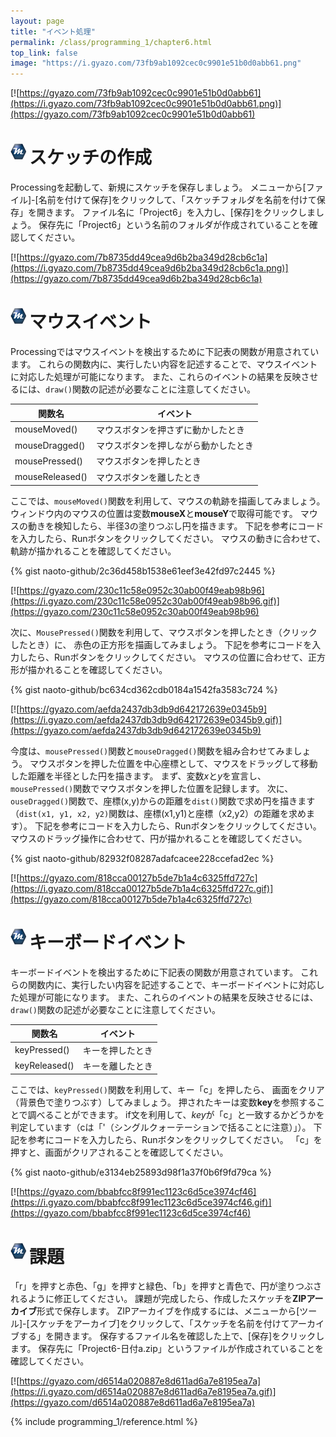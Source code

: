 ```yaml
---
layout: page
title: "イベント処理"
permalink: /class/programming_1/chapter6.html
top_link: false
image: "https://i.gyazo.com/73fb9ab1092cec0c9901e51b0d0abb61.png"
---
```


[![https://gyazo.com/73fb9ab1092cec0c9901e51b0d0abb61](https://i.gyazo.com/73fb9ab1092cec0c9901e51b0d0abb61.png)](https://gyazo.com/73fb9ab1092cec0c9901e51b0d0abb61)

# <img style="margin-right:5px;margin-bottom:7px" src="/favicon/favicon-25x25.png">スケッチの作成

Processingを起動して、新規にスケッチを保存しましょう。
メニューから[ファイル]-[名前を付けて保存]をクリックして、「スケッチフォルダを名前を付けて保存」を開きます。
ファイル名に「Project6」を入力し、[保存]をクリックしましょう。
保存先に「Project6」という名前のフォルダが作成されていることを確認してください。

[![https://gyazo.com/7b8735dd49cea9d6b2ba349d28cb6c1a](https://i.gyazo.com/7b8735dd49cea9d6b2ba349d28cb6c1a.png)](https://gyazo.com/7b8735dd49cea9d6b2ba349d28cb6c1a)

# <img style="margin-right:5px;margin-bottom:7px" src="/favicon/favicon-25x25.png">マウスイベント

Processingではマウスイベントを検出するために下記表の関数が用意されています。
これらの関数内に、実行したい内容を記述することで、マウスイベントに対応した処理が可能になります。
また、これらのイベントの結果を反映させるには、`draw()`関数の記述が必要なことに注意してください。

|関数名|イベント|
|-|-|
|mouseMoved()|マウスボタンを押さずに動かしたとき|
|mouseDragged()|マウスボタンを押しながら動かしたとき|
|mousePressed()|マウスボタンを押したとき|
|mouseReleased()|マウスボタンを離したとき|

ここでは、`mouseMoved()`関数を利用して、マウスの軌跡を描画してみましょう。
ウィンドウ内のマウスの位置は変数**mouseX**と**mouseY**で取得可能です。
マウスの動きを検知したら、半径3の塗りつぶし円を描きます。
下記を参考にコードを入力したら、Runボタンをクリックしてください。
マウスの動きに合わせて、軌跡が描かれることを確認してください。

{% gist naoto-github/2c36d458b1538e61eef3e42fd97c2445 %}

[![https://gyazo.com/230c11c58e0952c30ab00f49eab98b96](https://i.gyazo.com/230c11c58e0952c30ab00f49eab98b96.gif)](https://gyazo.com/230c11c58e0952c30ab00f49eab98b96)

次に、`MousePressed()`関数を利用して、マウスボタンを押したとき（クリックしたとき）に、
赤色の正方形を描画してみましょう。
下記を参考にコードを入力したら、Runボタンをクリックしてください。
マウスの位置に合わせて、正方形が描かれることを確認してください。

{% gist naoto-github/bc634cd362cdb0184a1542fa3583c724 %}

[![https://gyazo.com/aefda2437db3db9d642172639e0345b9](https://i.gyazo.com/aefda2437db3db9d642172639e0345b9.gif)](https://gyazo.com/aefda2437db3db9d642172639e0345b9)

今度は、`mousePressed()`関数と`mouseDragged()`関数を組み合わせてみましょう。
マウスボタンを押した位置を中心座標として、マウスをドラッグして移動した距離を半径とした円を描きます。
まず、変数*x*と*y*を宣言し、`mousePressed()`関数でマウスボタンを押した位置を記録します。
次に、`ouseDragged()`関数で、座標(x,y)からの距離を`dist()`関数で求め円を描きます
（`dist(x1, y1, x2, y2)`関数は、座標(x1,y1)と座標（x2,y2）の距離を求めます）。
下記を参考にコードを入力したら、Runボタンをクリックしてください。
マウスのドラッグ操作に合わせて、円が描かれることを確認してください。

{% gist naoto-github/82932f08287adafcacee228ccefad2ec %}

[![https://gyazo.com/818cca00127b5de7b1a4c6325ffd727c](https://i.gyazo.com/818cca00127b5de7b1a4c6325ffd727c.gif)](https://gyazo.com/818cca00127b5de7b1a4c6325ffd727c)

# <img style="margin-right:5px;margin-bottom:7px" src="/favicon/favicon-25x25.png">キーボードイベント

キーボードイベントを検出するために下記表の関数が用意されています。
これらの関数内に、実行したい内容を記述することで、キーボードイベントに対応した処理が可能になります。
また、これらのイベントの結果を反映させるには、`draw()`関数の記述が必要なことに注意してください。

|関数名|イベント|
|-|-|
|keyPressed()|キーを押したとき|
|keyReleased()|キーを離したとき|

ここでは、`keyPressed()`関数を利用して、キー「c」を押したら、
画面をクリア（背景色で塗りつぶす）してみましょう。
押されたキーは変数**key**を参照することで調べることができます。
if文を利用して、*key*が「c」と一致するかどうかを判定しています（cは「'（シングルクォーテーションで括ることに注意）」）。
下記を参考にコードを入力したら、Runボタンをクリックしてください。
「c」を押すと、画面がクリアされることを確認してください。

{% gist naoto-github/e3134eb25893d98f1a37f0b6f9fd79ca %}

[![https://gyazo.com/bbabfcc8f991ec1123c6d5ce3974cf46](https://i.gyazo.com/bbabfcc8f991ec1123c6d5ce3974cf46.gif)](https://gyazo.com/bbabfcc8f991ec1123c6d5ce3974cf46)

# <img style="margin-right:5px;margin-bottom:7px" src="/favicon/favicon-25x25.png">課題

「r」を押すと赤色、「g」を押すと緑色、「b」を押すと青色で、円が塗りつぶされるように修正してください。
課題が完成したら、作成したスケッチを**ZIPアーカイブ**形式で保存します。
ZIPアーカイブを作成するには、メニューから[ツール]-[スケッチをアーカイブ]をクリックして、「スケッチを名前を付けてアーカイブする」を開きます。
保存するファイル名を確認した上で、[保存]をクリックします。
保存先に「Project6-日付a.zip」というファイルが作成されていることを確認してください。

[![https://gyazo.com/d6514a020887e8d611ad6a7e8195ea7a](https://i.gyazo.com/d6514a020887e8d611ad6a7e8195ea7a.gif)](https://gyazo.com/d6514a020887e8d611ad6a7e8195ea7a)

{% include programming_1/reference.html %}